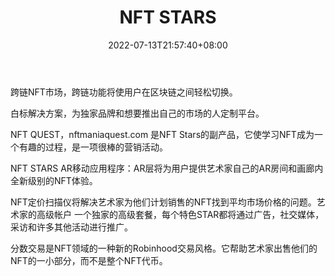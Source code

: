 ﻿---
weight: 
title: "NFT STARS"
description: "基于区块链的NFT市场，面向顶级创作者。购买、出售和交换NFT——真正拥有数字物品的唯一途径。A blockchain-based NFT marketplace for top-rated creators. Buy, sell and exchange NFTs - the only way to truly own digital items."
date: 2022-07-13T21:57:40+08:00
lastmod: 2022-07-13T16:45:40+08:00
draft: false
authors: ["june"]
featuredImage: "473.png"
link: "https://nftstars.app/en/"
tags: ["NFT STARS","数字收藏品"]
categories: ["navigation"]
navigation: ["数字收藏品"]
lightgallery: true
toc: true
pinned: false
recommend: false
recommend1: false
---
跨链NFT市场，跨链功能将使用户在区块链之间轻松切换。

白标解决方案，为独家品牌和想要推出自己的市场的人定制平台。

NFT QUEST，nftmaniaquest.com 是NFT Stars的副产品，它使学习NFT成为一个有趣的过程，是一项很棒的营销活动。

NFT STARS AR移动应用程序：AR层将为用户提供艺术家自己的AR房间和画廊内全新级别的NFT体验。

NFT定价扫描仪将解决艺术家为他们计划销售的NFT找到平均市场价格的问题。艺术家的高级帐户
一个独家的高级套餐，每个特色STAR都将通过广告，社交媒体，采访和许多其他活动进行推广。

分数交易是NFT领域的一种新的Robinhood交易风格。它帮助艺术家出售他们的NFT的一小部分，而不是整个NFT代币。